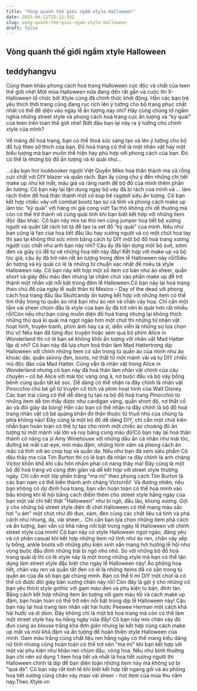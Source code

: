 ```yaml
---
title: "Vòng quanh thế giới ngắm xtyle Halloween"
date: 2025-06-12T15:22:33Z
slug: vong-quanh-the-gioi-ngam-xtyle-halloween
draft: false
---
```


## Vòng quanh thế giới ngắm xtyle Halloween

## teddyhangvu

Cùng tham khảo phong cách hoá trang Halloween cực độc và chất của teen thế giới nhé!
Một mùa Halloween nữa đang đến rất gần và cuộc thi X-Halloween tổ chức bởi Xtyle cũng đã chính thức khởi động. Hẳn các bạn trẻ yêu thích thời trang cũng đang rục rịch lên ý tưởng cho bộ trang phục chất nhất có thể để diện vào ngày lễ ấn tượng này nhỉ? Hãy cùng chúng tớ ngắm nghía những street xtyle và phong cách hoá trang cực ấn tượng và “kỳ quái” của teen trên toàn thế giới nhé! Biết đâu bạn lại nảy ra ý tưởng cho chính xtyle của mình?

Về mảng đồ hoá trang, bạn có thể thoả sức sáng tạo và lên ý tưởng cho bộ đồ tuỳ theo sở thích của bạn. Đồ hoá trang có thể là một nhân vật hay một biểu tượng mà bạn muốn thể hiện hay phù hợp với phong cách của bạn. Đó có thể là những bộ đồ ấn tượng và kì quái như...

​...cậu bạn hot lookbooker người Việt Quyền Mike hoá thân thành ma cà rồng cực chất với DIY blazer và quần rách. Bạn ấy cũng chú ý đến những chi tiết make up như kẻ mắt, máu giả và răng nanh để bộ đồ của mình thêm phần ấn tượng.​ ​​Cô bạn này lại tận dụng ngay bộ váy đã bị rách của mình và ... làm rách thêm để hoá thân thành một cô búp bê ragdoll siêu ấn tượng. Cô bạn kết hợp chiếc váy với combat boots tạo sự cá tính và phong cách make up làm tóc “kỳ quái” với hàng mi giả cong vút!​​ ​Tai thỏ không chỉ dễ thương mà còn có thể trở thành vô cùng quái tính khi bạn biết kết hợp với những item độc đáo khác. Cô bạn này mix tai thỏ ren cùng jumper hoạ tiết bộ xương người và quần tất rách tơi tả để tạo ra set đồ “kỳ quái” của mình.​​ ​Nếu như bạn cũng là fan của hoạ tiết đầu lâu hay xương người và có một chút hoa tay thì sao lại không thử sức mình bằng cách tự DIY một bộ đồ hoá trang xương người cực chất như anh bạn này nhỉ? Cậu ấy đã tận dựng một bộ suit, sơmi đen và giày cũ để tự vẽ những hoạ tiết này đấy! Kết hợp với make up và bộ tóc giả, cậu ấy đã trở nên rất ấn tượng trong đêm lễ Halloween này rồi!​​​Siêu ấn tượng và kỳ quái có lẽ là những từ chuẩn xác nhất để miêu tả xtyle Halloween này. Cô bạn này kết hợp một số item cơ bản như áo sheer, quần short và giày đều màu đen nhưng lại chăm chút vào phần make up để trở thành một nhân vật nổi bật trong đêm lễ Halloween.​​​Cô bạn này lại hoá trang theo chủ đề của ngày lễ xuất thân từ Mexico – Day of the dead với phong cách hoá trang đầu lâu Skullcandy ấn tượng kết hợp với những item có thể tìm thấy trong tủ quần áo nhà bạn như áo ren và chân váy hoa. Chỉ cần một tấm vải sheer chùm đầu là xtyle của bạn ấy đã trở nên kì quái hơn rất nhiều rồi!​​Còn nếu như bạn cũng muốn diện đồ hoá trang nhưng lại không thích những thứ quá kì quái mà ngọt ngào hơn một chút thì những từ nhân vật hoạt hình, truyện tranh, phim ảnh hay ca sĩ, diễn viễn là những sự lựa chọn thú vị!
 ​​Nếu bạn đã từng đọc truyện hoặc xem qua bộ phim Alice in Wonderland thì có lẽ bạn sẽ không khỏi ấn tượng với nhân vật Mad Hatter lập dị nhỉ? Cô bạn này đã lựa chọn hoá thân làm Mad Hattertrong dịp Halloween với chính những item có sẵn trong tủ quần áo của mình như áo khoác dài, quần skinny đen, boots, nơ thắt từ một mảnh vải và tự DIY chiếc mũ độc đáo của Mad Hatter.​​ ​Cũng vẫn là nhân vật trong Alice in Wonderland nhưng cô bạn này đã hoá thân làm nhân vật chính của câu chuyện – cô bé Alice với mái tóc vàng óng ả, nơ buộc đầu và bộ váy bồng bềnh cùng quần tất kẻ sọc.​​ Dễ dàng có thể nhận ra đây chính là nhân vật Pinocchio chú bé gỗ từ truyện cổ tích và phim hoạt hình của Walt Disney. Các bạn trai cũng có thể dễ dàng tự tạo ra bộ đồ hoá trang Pinocchio từ những item dễ tìm thấy được như cardigan vàng, quần short đỏ, nơ thắt cổ áo và đôi giày da bóng!​​ Hẳn các bạn có thể nhận ra đây chính là bộ đồ hoá trang nhân vật cô bé quàng khăn đỏ thân thuộc từ thuở nhỏ của chúng ta phỉa không nào! Đây cũng là một bộ đồ dễ dàng DIY, chỉ cần một chút kiên nhẫn bạn hoàn toàn có thể tự tạo cho mình một chiếc áo choàng đỏ ấn tượng từ một mảnh vải lớn và ruy băng cùng màu đỏ!​​Cô bạn này lại hoá thân thành cô nàng ca sĩ Amy Winehouse với những dấu ấn cá nhân như mái tóc, đường kẻ mắt cat-eye, môi màu đậm, những hình xăm và phong cách ăn mặc cá tính với áo crop top và quần da.​​
Nếu như bạn đã xem siêu phẩm Cô dâu thây ma của Tim Burton thì có lẽ bạn đã nhận ra đây chính là anh chàng Victor khốn khổ khi cầu hôn nhầm phải cô nàng thây ma! Đây cũng là một bộ đồ hoá trang vô cùng đơn giản và dễ kết hợp với street xtyle thường ngày. Chỉ cần một lớp phấn trắng "ma mị" theo phong cách Tim Burton là các bạn nam có thể biến thành anh chàng Victorrồi!
​
Và đương nhiên, nếu bạn không có dự định hoá trang, bạn vẫn hoàn toàn có thể hoà mình vào bầu không khí lễ hội bằng cách điểm thêm cho street xtyle hằng ngày của bạn một vài chi tiết thật "Halloween" như bí ngô, đầu lâu, khung xương. Gợi ý cho những bộ street xtyle diện đi chơi Halloween có thể mang màu sắc hơi "u ám" một chút như đỏ đun, xám, đen cùng các chất liệu cá tính và phá cách như nhung, da, vải sheer... Chỉ cần bạn lựa chọn những item phá cách và ấn tượng, bạn vẫn có khả năng nổi bật trong ngày lễ Halloween với chính street xtyle của mình!
 ​​​Cô bạn này có xtyle Halloween ngọt ngào, đáng yêu và có phần casual khi kết hợp những item nữ tính như áo ren, chân váy xếp ly bồng, ankle boots với những phụ kiện xinh xắn mang hơi hướng lễ hội như vòng buộc đầu đính những trái bí ngô nho nhỏ. ​​​So với những bộ đồ hoá trang quái dị thì có lẽ xtyle này là một trong những xtyle mà bạn có thể tận dụng làm street xtyle đặc biệt cho ngày lễ Halloween này! Áo phông hoạ tiết, chân váy ren và quần tất đen có lẽ là những items đã có sẵn trong tủ quần áo của đa số bạn gái chúng mình. Bạn có thể tỉ mỉ DIY một chút là có thể có được đôi giày bàn xương chân này rồi!​​ ​Còn đây là gợi ý cho những cô bạn yêu thích style gothic với gam màu đen và phụ kiện to bản, đinh tán. Bằng cách kết hợp những item ấn tượng với gam màu tối và cách make up đậm, bạn hoàn toàn có thể trở nên nổi bật trong dịp lễ Halloween này!​​
Cậu bạn này lại hoá trang làm nhân vật hài hước Peewee Herman một cách khá hài hước và dí dỏm. Đây không chỉ là một bộ hoá trang mà còn có thể làm một street xtyle hay ho hằng ngày nữa đấy!​​
Cô bạn này mix chân váy đỏ đun cùng áo blouse trắng khá đơn giản nhưng lại kết hợp cùng cách make up mắt và môi khá đậm và ấn tượng để hoàn thiện xtyle Halloween của mình.​​
Gam màu trắng cùng chất liệu ren hằng ngày có thể mang kiểu dáng nữ tính nhưng cũng hoàn toàn có thể trở nên "ma mị" khi bạn kết hợp với một vài phụ kiện như khăn ren chùm đầu, vòng hoa.​​
Nếu như bình thường bạn chỉ nên sử dụng 1 item hoạ tiết và nhất là hoạ tiết xương người thì Halloween chính là dịp để bạn diện toàn những item này mà không sợ bị "quá đà". Cô bạn này rất tinh tế khi biết kết hợp tất ngang gối và áo phông hoạ tiết xương cùng chân váy maxi vải sheer - hot item của mùa thu năm nay.​Theo Xtyle.vn​​